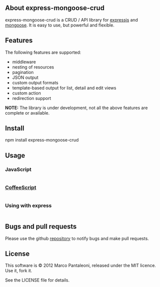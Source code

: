 ## About express-mongoose-crud

express-mongoose-crud is a CRUD / API library for [expressjs][] and [mongoose][].
It is easy to use, but powerful and flexible.

## Features

The following features are supported:

*  middleware
*  nesting of resources
*  pagination
*  JSON output
*  custom output formats
*  template-based output for list, detail and edit views
*  custom action
*  redirection support

**NOTE:** The library is under development, not all the above features are complete or available.

## Install

npm install express-mongoose-crud

## Usage


### JavaScript

```javascript
```

### [CoffeeScript][]

```coffeescript
```

### Using with express

```coffeescript
```

## Bugs and pull requests

Please use the github [repository][] to notify bugs and make pull requests.

## License

This software is © 2012 Marco Pantaleoni, released under the MIT licence. Use it, fork it.

See the LICENSE file for details.

[expressjs]: http://expressjs.com
[mongoose]: http://mongoosejs.com
[CoffeeScript]: http://jashkenas.github.com/coffee-script/
[nodejs]: http://nodejs.org/
[Mocha]: http://mochajs.org/
[Jade]: http://jade-lang.com
[repository]: http://github.com/panta/express-mongoose-crud
[REST_custom_actions]: http://stackoverflow.com/questions/10279365/custom-action-in-restful-service/10282170#10282170
